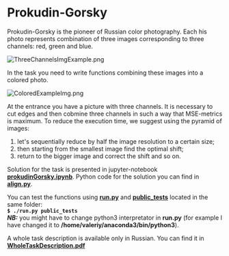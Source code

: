 # Prokudin-Gorsky

Prokudin-Gorsky is the pioneer of Russian color photography. Each his photo represents combination of three images corresponding to three channels: red, green and blue. 

![](https://cdn1.savepice.ru/uploads/2020/3/31/7ca9774aba931d18b3353ffcd20bc0a6-full.png "ThreeChannelsImgExample.png")

In the task you need to write functions combining these images into a colored photo.

![](https://cdn1.savepice.ru/uploads/2020/3/31/82a6f955eab6e3ec1f02bc0988afca6f-full.png  "ColoredExampleImg.png")

At the entrance you have a picture with three channels. It is necessary to сut edges and then cobmine three channels in such a way that MSE-metrics is maximum.
To reduce the execution time, we suggest using the pyramid of images:
1. let's sequentially reduce by half the image resolution to a certain size;
2. then starting from the smallest image find the optimal shift;
3. return to the bigger image and correct the shift and so on.

Solution for the task is presented in jupyter-notebook **[prokudinGorsky.ipynb](prokudinGorsky.ipynb)**. Python code for the solution you can find in **[align.py](align.py)**.

You can test the functions using **[run.py](run.py)** and **[public_tests](public_tests)** located in the same folder: \
**`$ ./run.py public_tests`** \
***NB:*** you might have to change python3 interpretator in **run.py** (for example I have changed it to **/home/valeriy/anaconda3/bin/python3**).

A whole task description is available only in Russian. You can find it in **[WholeTaskDescription.pdf](WholeTaskDescription.pdf)**

